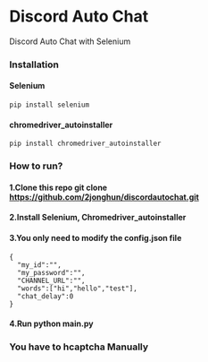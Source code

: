 # Discord Auto Chat
Discord Auto Chat with Selenium

### Installation

#### Selenium
<code>pip install selenium</code>
  
#### chromedriver_autoinstaller
<code>pip install chromedriver_autoinstaller</code>

### How to run?

#### 1.Clone this repo git clone https://github.com/2jonghun/discordautochat.git
#### 2.Install Selenium, Chromedriver_autoinstaller
#### 3.You only need to modify the config.json file

```
{
  "my_id":"",
  "my_password":"",
  "CHANNEL_URL":"",
  "words":["hi","hello","test"],
  "chat_delay":0
}
```
#### 4.Run python main.py


### **You have to hcaptcha Manually**
